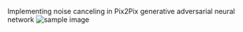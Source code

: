 Implementing noise canceling in Pix2Pix generative adversarial neural network
![sample image](https://github.com/ryo1024/GANC/models/test_generated_img/5.png)
